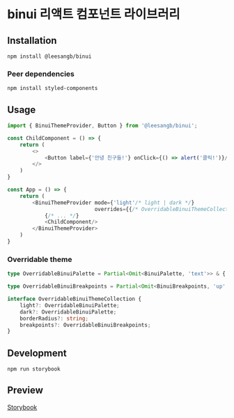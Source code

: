 # binui 리액트 컴포넌트 라이브러리

## Installation

```shell
npm install @leesangb/binui
```

### Peer dependencies

```shell
npm install styled-components
```

## Usage

```typescript jsx
import { BinuiThemeProvider, Button } from '@leesangb/binui';

const ChildComponent = () => {
    return (
        <>
            <Button label={'안녕 친구들!'} onClick={() => alert('클릭!')}/>
        </>
    )
}

const App = () => {
    return (
        <BinuiThemeProvider mode={'light'/* light | dark */}
                            overrides={{/* OverridableBinuiThemeCollection */ }}>
            {/* ... */}
            <ChildComponent/>
        </BinuiThemeProvider>
    )
}
```

### Overridable theme

```ts
type OverridableBinuiPalette = Partial<Omit<BinuiPalette, 'text'>> & { text?: Partial<Pick<BinuiPalette, 'text'>> };

type OverridableBinuiBreakpoints = Partial<Omit<BinuiBreakpoints, 'up' | 'down'>>

interface OverridableBinuiThemeCollection {
    light?: OverridableBinuiPalette;
    dark?: OverridableBinuiPalette;
    borderRadius?: string;
    breakpoints?: OverridableBinuiBreakpoints;
}
```

## Development

```shell
npm run storybook
```

## Preview

[Storybook](https://binui.leesangbin.com)
